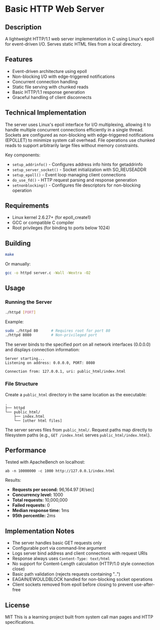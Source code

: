 # Basic HTTP Web Server

## Description

A lightweight HTTP/1.1 web server implementation in C using Linux's epoll for event-driven I/O. Serves static HTML files from a local directory.

## Features

- Event-driven architecture using epoll
- Non-blocking I/O with edge-triggered notifications
- Concurrent connection handling
- Static file serving with chunked reads
- Basic HTTP/1.1 response generation
- Graceful handling of client disconnects

## Technical Implementation

The server uses Linux's epoll interface for I/O multiplexing, allowing it to handle multiple concurrent connections efficiently in a single thread. Sockets are configured as non-blocking with edge-triggered notifications (EPOLLET) to minimize system call overhead. File operations use chunked reads to support arbitrarily large files without memory constraints.

Key components:
- `setup_addrinfo()` - Configures address info hints for getaddrinfo
- `setup_server_socket()` - Socket initialization with SO_REUSEADDR
- `setup_epoll()` - Event loop managing client connections
- `do_use_fd()` - HTTP request parsing and response generation
- `setnonblocking()` - Configures file descriptors for non-blocking operation

## Requirements

- Linux kernel 2.6.27+ (for epoll_create1)
- GCC or compatible C compiler
- Root privileges (for binding to ports below 1024)

## Building

```bash
make
```

Or manually:

```bash
gcc -o httpd server.c -Wall -Wextra -O2
```

## Usage

### Running the Server

```bash
./httpd [PORT]
```

Example:

```bash
sudo ./httpd 80      # Requires root for port 80
./httpd 8080         # Non-privileged port
```

The server binds to the specified port on all network interfaces (0.0.0.0) and displays connection information:

```
Server starting...
Listening on address: 0.0.0.0, PORT: 8080

Connection from: 127.0.0.1, uri: public_html/index.html
```

### File Structure

Create a `public_html` directory in the same location as the executable:

```
.
├── httpd
└── public_html/
    ├── index.html
    └── [other html files]
```

The server serves files from `public_html/`. Request paths map directly to filesystem paths (e.g., `GET /index.html` serves `public_html/index.html`).

## Performance

Tested with ApacheBench on localhost:

```
ab -n 10000000 -c 1000 http://127.0.0.1/index.html
```

Results:
- **Requests per second:** 96,164.97 [#/sec]
- **Concurrency level:** 1000
- **Total requests:** 10,000,000
- **Failed requests:** 0
- **Median response time:** 1ms
- **95th percentile:** 2ms

## Implementation Notes

- The server handles basic GET requests only
- Configurable port via command-line argument
- Logs server bind address and client connections with request URIs
- Response always uses `Content-Type: text/html`
- No support for Content-Length calculation (HTTP/1.0 style connection close)
- Basic path validation (rejects requests containing "..")
- EAGAIN/EWOULDBLOCK handled for non-blocking socket operations
- Client sockets removed from epoll before closing to prevent use-after-free

## License

MIT
This is a learning project built from system call man pages and HTTP specifications.
